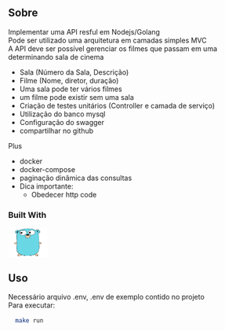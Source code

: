 <!-- ABOUT THE PROJECT -->
## Sobre

Implementar uma API resful em Nodejs/Golang<br />
Pode ser utilizado uma arquitetura em camadas simples MVC<br />
A API deve ser possível gerenciar os filmes que passam em uma determinando sala de cinema
- Sala (Número da Sala, Descrição)
- Filme (Nome, diretor, duração)
- Uma sala pode ter vários filmes
- um filme pode existir sem uma sala
- Criação de testes unitários (Controller e camada de serviço)
- Utilização do banco mysql
- Configuração do swagger
- compartilhar no github
 
Plus
- docker
- docker-compose 
- paginação dinâmica das consultas
- Dica importante:
  - Obedecer http code


### Built With

<img align="center" alt="golang" height="60" width="80" src="https://github.com/devicons/devicon/blob/master/icons/go/go-original.svg" title="Selenium WebDriver">

<!-- USAGE EXAMPLES -->
## Uso
Necessário arquivo .env, .env de exemplo contido no projeto
<br />
Para executar:
   ```sh
     make run
   ```
